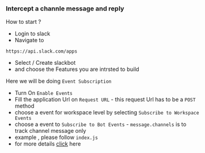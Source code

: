 ### Intercept a channle message and reply

How to start ?
* Login to slack
* Navigate to 
```
https://api.slack.com/apps
```
* Select / Create slackbot
* and choose the Features you are intrsted to build

Here we will be doing `Event Subscription`

* Turn On `Enable Events`
* Fill the application Url on `Request URL`  - this request Url 
has to be a `POST` method 
* choose a event for workspace level by selecting `Subscribe to Workspace Events`
* choose a event to `Subscribe to Bot Events` - `message.channels` is to track channel message only
* example , please follow `index.js`
* for more details [click](https://api.slack.com/events/url_verification) here

